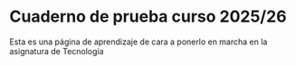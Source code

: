 # Cuaderno de prueba curso 2025/26
Esta es una página de aprendizaje de cara a ponerlo en marcha en la asignatura de Tecnología
